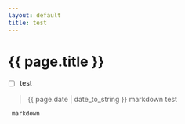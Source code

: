 ```yaml
---
layout: default
title: test 
---
```


# {{ page.title }}
- [ ] test
> {{ page.date | date_to_string }}
> markdown test
```
 markdown
```
